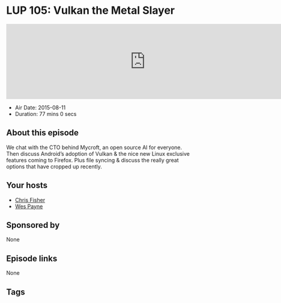 # LUP 105: Vulkan the Metal Slayer

<iframe src="https://player.fireside.fm/v2/RUkczH-V+1tDBeLYt?theme=dark" width="740" height="200" frameborder="0" scrolling="no"></iframe>

* Air Date: 2015-08-11
* Duration: 77 mins 0 secs

## About this episode

We chat with the CTO behind Mycroft, an open source AI for everyone. Then discuss Android’s adoption of Vulkan & the nice new Linux exclusive features coming to Firefox. Plus file syncing & discuss the really great options that have cropped up recently.

## Your hosts
* [Chris Fisher](https://linuxunplugged.com/hosts/chrislas)
* [Wes Payne](https://linuxunplugged.com/hosts/wes)

## Sponsored by

None



## Episode links

None



## Tags

